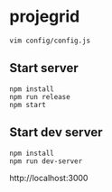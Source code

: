 # projegrid

```
vim config/config.js
```

## Start server
```
npm install
npm run release
npm start
```

## Start dev server

```
npm install
npm run dev-server
```

http://localhost:3000
